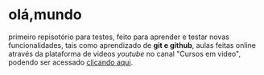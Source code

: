 # olá,mundo
 primeiro repisotório para testes, feito para aprender e testar novas funcionalidades, tais como aprendizado de **git e github**, aulas feitas online através da plataforma de videos *youtube* no canal "Cursos em video", podendo ser acessado [clicando aqui](https://www.youtube.com/playlist?list=PLHz_AreHm4dm7ZULPAmadvNhH6vk9oNZA).
